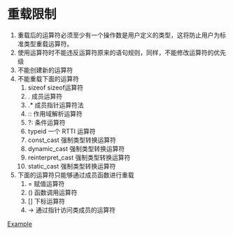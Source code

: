 # 重载限制

1. 重载后的运算符必须至少有一个操作数是用户定义的类型，这将防止用户为标准类型重载运算符。
2. 使用运算符时不能违反运算符原来的语句规则，同样，不能修改运算符的优先级
3. 不能创建新的运算符
4. 不能重载下面的运算符
   1. sizeof sizeof运算符
   2. . 成员运算符
   3. .* 成员指针运算符法
   4. :: 作用域解析运算符
   5. ?: 条件运算符
   6. typeid 一个 RTTI 运算符
   7. const_cast 强制类型转换运算符
   8. dynamic_cast 强制类型转换运算符
   9. reinterpret_cast 强制类型转换运算符
   10. static_cast 强制类型转换运算符
5. 下面的运算符只能够通过成员函数进行重载
   1. = 赋值运算符
   2. () 函数调用运算符
   3. [] 下标运算符
   4. -> 通过指针访问类成员的运算符

[Example](../Practice/Practice_38.cpp)